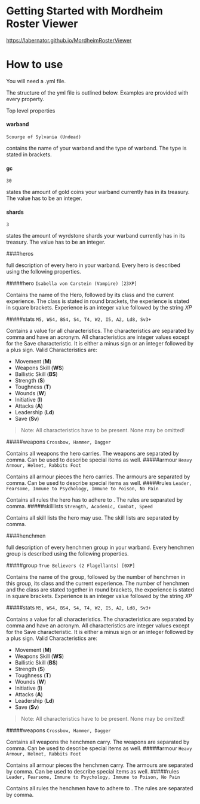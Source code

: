 # Getting Started with Mordheim Roster Viewer

https://labernator.github.io/MordheimRosterViewer

# How to use

You will need a .yml file.

The structure of the yml file is outlined below.
Examples are provided with every property.

Top level properties

#### warband
`Scourge of Sylvania (Undead)`

contains the name of your warband and the type of warband. The type is stated in brackets.

#### gc
`30`

states the amount of gold coins your warband currently has in its treasury. The value has to be an integer.


#### shards
`3`

states the amount of wyrdstone shards your warband currently has in its treasury. The value has to be an integer.


####heros

full description of every hero in your warband. Every hero is described using the following properties.

#####hero
`Isabella von Carstein (Vampire) [23XP]`

Contains the name of the Hero, followed by its class and the current experience.
The class is stated in round brackets, the experience is stated in square brackets. Experience is an integer value followed by the string <i>XP</i>

#####stats
`M5, WS4, BS4, S4, T4, W2, I5, A2, Ld8, Sv3+`

Contains a value for all characteristics.
The characteristics are separated by comma and have an acronym.
All characteristics are integer values except for the Save characteristic. It is either a minus sign or an integer followed by a plus sign.
Valid Characteristics are:
- Movement (**M**)
- Weapons Skill (**WS**)
- Ballistic Skill (**BS**)
- Strength (**S**)
- Toughness (**T**)
- Wounds (**W**)
- Initiative (**I**)
- Attacks (**A**)
- Leadership (**Ld**)
- Save (**Sv**)

>Note: All characteristics have to be present. None may be omitted!

#####weapons
`Crossbow, Hammer, Dagger`

Contains all weapons the hero carries. The weapons are separated by comma. Can be used to describe special items as well.
#####armour
`Heavy Armour, Helmet, Rabbits Foot`

Contains all armour pieces the hero carries. The armours are separated by comma. Can be used to describe special items as well.
#####rules
`Leader, Fearsome, Immune to Psychology, Immune to Poison, No Pain`

Contains all rules the hero has to adhere to . The rules are separated by comma.
#####skilllists
`Strength, Academic, Combat, Speed`

Contains all skill lists the hero may use. The skill lists are separated by comma.

####henchmen

full description of every henchmen group in your warband. Every henchmen group is described using the following properties.

#####group
`True Believers (2 Flagellants) [0XP]`

Contains the name of the group, followed by the number of henchmen in this group, its class and the current experience.
The number of henchmen and the class are stated together in round brackets, the experience is stated in square brackets. Experience is an integer value followed by the string <i>XP</i>

#####stats
`M5, WS4, BS4, S4, T4, W2, I5, A2, Ld8, Sv3+`

Contains a value for all characteristics.
The characteristics are separated by comma and have an acronym.
All characteristics are integer values except for the Save characteristic. It is either a minus sign or an integer followed by a plus sign.
Valid Characteristics are:
- Movement (**M**)
- Weapons Skill (**WS**)
- Ballistic Skill (**BS**)
- Strength (**S**)
- Toughness (**T**)
- Wounds (**W**)
- Initiative (**I**)
- Attacks (**A**)
- Leadership (**Ld**)
- Save (**Sv**)

>Note: All characteristics have to be present. None may be omitted!

#####weapons
`Crossbow, Hammer, Dagger`

Contains all weapons the henchmen carry. The weapons are separated by comma. Can be used to describe special items as well.
#####armour
`Heavy Armour, Helmet, Rabbits Foot`

Contains all armour pieces the henchmen carry. The armours are separated by comma. Can be used to describe special items as well.
#####rules
`Leader, Fearsome, Immune to Psychology, Immune to Poison, No Pain`

Contains all rules the henchmen have to adhere to . The rules are separated by comma.
